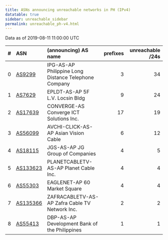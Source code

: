 ```yaml
---
title: ASNs announcing unreachable networks in PH (IPv4)
datatable: true
sidebar: unreachable_sidebar
permalink: unreachable_ph-v4.html
---
```


Data as of 2019-08-11 11:00:00 UTC


<div class="datatable-begin"></div>

|   # | ASN                                      | (announcing) AS name                                 |   prefixes |   unreachable /24s |
|----:|:-----------------------------------------|:-----------------------------------------------------|-----------:|-------------------:|
|   0 | [AS9299](unreachable_AS9299-v4.html)     | IPG-AS-AP Philippine Long Distance Telephone Company |          3 |                 34 |
|   1 | [AS7629](unreachable_AS7629-v4.html)     | EPLDT-AS-AP 5F L.V. Locsin Bldg                      |          9 |                 24 |
|   2 | [AS17639](unreachable_AS17639-v4.html)   | CONVERGE-AS Converge ICT Solutions Inc.              |         17 |                 19 |
|   3 | [AS56099](unreachable_AS56099-v4.html)   | AVCHI-CLICK-AS-AP Asian Vision Cable                 |          6 |                 12 |
|   4 | [AS18115](unreachable_AS18115-v4.html)   | JGS-AS-AP JG Group of Companies                      |          4 |                  5 |
|   5 | [AS133623](unreachable_AS133623-v4.html) | PLANETCABLETV-AS-AP Planet Cable Inc.                |          4 |                  4 |
|   6 | [AS55303](unreachable_AS55303-v4.html)   | EAGLENET-AP 60 Market Square                         |          4 |                  4 |
|   7 | [AS135366](unreachable_AS135366-v4.html) | ZAFRACABLETV-AS-AP Zafra Cable TV Network Inc.       |          2 |                  2 |
|   8 | [AS55413](unreachable_AS55413-v4.html)   | DBP-AS-AP Development Bank of the Philippines        |          1 |                  1 |

<div class="datatable-end"></div>